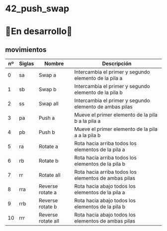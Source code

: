 # 42_push_swap
# 🚧En desarrollo👷

## movimientos
|nº|Siglas|Nombre|Descripción|
|-|-|-|-|
|0|sa|Swap a|Intercambia el primer y segundo elemento de la pila a|
|1|sb|Swap b|Intercambia el primer y segundo elemento de la pila b|
|2|ss|Swap all|Intercambia el primer y segundo elemento de ambas pilas|
|3|pa|Push a|Mueve el primer elemento de la pila b a la pila a|
|4|pb|Push b|Mueve el primer elemento de la pila a a la pila b|
|5|ra|Rotate a|Rota hacia arriba todos los elementos de la pila a|
|6|rb|Rotate b|Rota hacia arriba todos los elementos de la pila b|
|7|rr|Rotate all|Rota hacia arriba todos los elementos de ambas pilas|
|8|rra|Reverse rotate a|Rota hacia abajo todos los elementos de la pila a|
|9|rrb|Reverse rotate b|Rota hacia abajo todos los elementos de la pila b|
|10|rrr|Reverse rotate all|Rota hacia abajo todos los elementos de ambas pilas|
